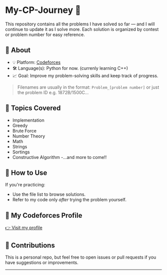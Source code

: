 # My-CP-Journey 🚀
 

This repository contains all the problems I have solved so far — and I will continue to update it as I solve more. Each solution is organized by contest or problem number for easy reference.

## 🔎 About

- 💡 Platform: [Codeforces](https://codeforces.com/)
- 🛠️ Language(s): Python for now. (currenly learning C++) 
- 📈 Goal: Improve my problem-solving skills and keep track of progress.



> Filenames are usually in the format: `Problem_[problem number]` or just the problem ID e.g. 1872B/1500C... 

## 🧠 Topics Covered

- Implementation
- Greedy
- Brute Force
- Number Theory
- Math
- Strings
- Sortings
- Constructive Algorithm
-...and more to come!!


## 🚀 How to Use

If you're practicing:
- Use the file list to browse solutions.
- Refer to my code only *after* trying the problem yourself.

## 🔗 My Codeforces Profile

[👉 Visit my profile](https://codeforces.com/profile/GRIDFALL___)

## 🤝 Contributions

This is a personal repo, but feel free to open issues or pull requests if you have suggestions or improvements.

---

